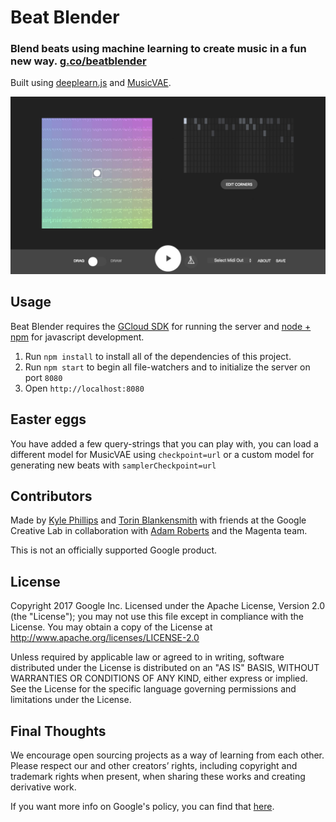 # Beat Blender

### Blend beats using machine learning to create music in a fun new way. [g.co/beatblender](https://g.co/beatblender)

Built using [deeplearn.js](https://deeplearnjs.org) and [MusicVAE](https://github.com/tensorflow/magenta/tree/master/magenta/models/music_vae).

![Beat Blender](./assets/images/screenshot.jpg)

## Usage

Beat Blender requires the [GCloud SDK](https://cloud.google.com/sdk/downloads) for running the server and [node + npm](http://nodejs.org) for javascript development.

1. Run `npm install` to install all of the dependencies of this project.
2. Run `npm start` to begin all file-watchers and to initialize the server on port `8080`
3. Open `http://localhost:8080`

## Easter eggs

You have added a few query-strings that you can play with, you can load a different model for MusicVAE using `checkpoint=url` or a custom model for generating new beats with `samplerCheckpoint=url`

## Contributors

Made by [Kyle Phillips](http://haptic-data.com) and [Torin Blankensmith](http://torinblankensmith.com) with friends at the Google Creative Lab in collaboration with [Adam Roberts](https://github.com/adarob) and the Magenta team.

This is not an officially supported Google product.

## License

Copyright 2017 Google Inc.
Licensed under the Apache License, Version 2.0 (the "License"); you may not use this file except in compliance with the License. You may obtain a copy of the License at
http://www.apache.org/licenses/LICENSE-2.0

Unless required by applicable law or agreed to in writing, software distributed under the License is distributed on an "AS IS" BASIS, WITHOUT WARRANTIES OR CONDITIONS OF ANY KIND, either express or implied. See the License for the specific language governing permissions and limitations under the License.

## Final Thoughts

We encourage open sourcing projects as a way of learning from each other. Please respect our and other creators’ rights, including copyright and trademark rights when present, when sharing these works and creating derivative work.

If you want more info on Google's policy, you can find that [here](https://www.google.com/policies/).
